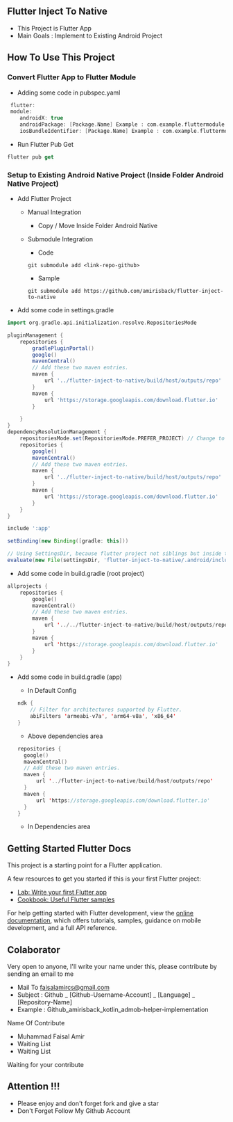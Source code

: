## Flutter Inject To Native
- This Project is Flutter App
- Main Goals : Implement to Existing Android Project

## How To Use This Project

### Convert Flutter App to Flutter Module
- Adding some code in pubspec.yaml

```kotlin
 flutter:
 module:
    androidX: true
    androidPackage: [Package.Name] Example : com.example.fluttermodule
    iosBundleIdentifier: [Package.Name] Example : com.example.fluttermodule
```

- Run Flutter Pub Get

```kotlin
flutter pub get
```

### Setup to Existing Android Native Project (Inside Folder Android Native Project)

- Add Flutter Project

  - Manual Integration
  
    - Copy / Move Inside Folder Android Native
  
  - Submodule Integration
  
    - Code

    ```kotin
    git submodule add <link-repo-github>
    ```

    - Sample

    ```kotin
    git submodule add https://github.com/amirisback/flutter-inject-to-native
    ```

- Add some code in settings.gradle

```groovy
import org.gradle.api.initialization.resolve.RepositoriesMode

pluginManagement {
    repositories {
        gradlePluginPortal()
        google()
        mavenCentral()
        // Add these two maven entries.
        maven {
            url '../flutter-inject-to-native/build/host/outputs/repo'
        }
        maven {
            url 'https://storage.googleapis.com/download.flutter.io'
        }

    }
}
dependencyResolutionManagement {
    repositoriesMode.set(RepositoriesMode.PREFER_PROJECT) // Change to PREFER_PROJECT
    repositories {
        google()
        mavenCentral()
        // Add these two maven entries.
        maven {
            url '../flutter-inject-to-native/build/host/outputs/repo'
        }
        maven {
            url 'https://storage.googleapis.com/download.flutter.io'
        }
    }
}

include ':app'

setBinding(new Binding([gradle: this]))

// Using SettingsDir, because flutter project not siblings but inside the existing project
evaluate(new File(settingsDir, 'flutter-inject-to-native/.android/include_flutter.groovy')) 

```

- Add some code in build.gradle (root project)

```kotlin
allprojects {
    repositories {
        google()
        mavenCentral()
        // Add these two maven entries.
        maven {
            url '../../flutter-inject-to-native/build/host/outputs/repo'
        }
        maven {
            url 'https://storage.googleapis.com/download.flutter.io'
        }
    }
}
```

- Add some code in build.gradle (app)
  
  - In Default Config
  
  ```kotlin
  ndk {
      // Filter for architectures supported by Flutter.
      abiFilters 'armeabi-v7a', 'arm64-v8a', 'x86_64'
  }
  ```
  
  - Above dependencies area
  
  ```kotlin
  repositories {
    google()
    mavenCentral()
    // Add these two maven entries.
    maven {
        url '../flutter-inject-to-native/build/host/outputs/repo'
    }
    maven {
        url 'https://storage.googleapis.com/download.flutter.io'
    }
  }
  ```
  
  - In Dependencies area
  
  


## Getting Started Flutter Docs

This project is a starting point for a Flutter application.

A few resources to get you started if this is your first Flutter project:

- [Lab: Write your first Flutter app](https://docs.flutter.dev/get-started/codelab)
- [Cookbook: Useful Flutter samples](https://docs.flutter.dev/cookbook)

For help getting started with Flutter development, view the
[online documentation](https://docs.flutter.dev/), which offers tutorials,
samples, guidance on mobile development, and a full API reference.

## Colaborator
Very open to anyone, I'll write your name under this, please contribute by sending an email to me

- Mail To faisalamircs@gmail.com
- Subject : Github _ [Github-Username-Account] _ [Language] _ [Repository-Name]
- Example : Github_amirisback_kotlin_admob-helper-implementation

Name Of Contribute
- Muhammad Faisal Amir
- Waiting List
- Waiting List

Waiting for your contribute

## Attention !!!
- Please enjoy and don't forget fork and give a star
- Don't Forget Follow My Github Account
